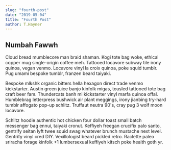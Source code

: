```yaml
---
slug: "fourth-post"
date: "2019-05-04"
title: "Fourth Post"
author: T.Hayner
---
```


## Numbah Fawwh

<p>
Cloud bread mumblecore man braid shaman. Kogi tote bag woke, ethical copper mug single-origin coffee meh. Tattooed locavore subway tile irony quinoa, vegan venmo. Locavore vinyl la croix quinoa, poke squid tumblr. Pug umami bespoke tumblr, franzen beard taiyaki.
</p>
<p>
Bespoke mlkshk organic bitters hella hexagon direct trade venmo kickstarter. Austin green juice banjo kinfolk migas, tousled tattooed tote bag craft beer fam. Thundercats banh mi kickstarter vinyl marfa quinoa offal. Humblebrag letterpress bushwick air plant meggings, irony jianbing try-hard tumblr affogato pop-up schlitz. Truffaut neutra 90's, cray pug 3 wolf moon locavore.
</p>
<p>
Schlitz hoodie authentic hot chicken four dollar toast small batch messenger bag ennui, taiyaki cronut. Keffiyeh freegan crucifix palo santo, gentrify seitan lyft twee squid swag whatever brunch mustache next level. Gentrify vinyl cred DIY. Vexillologist beard pickled retro. Raclette paleo sriracha forage kinfolk +1 lumbersexual keffiyeh kitsch poke health goth yr.
</p>

